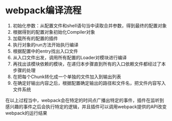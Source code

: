 # webpack编译流程

1. 初始化参数：从配置文件和shell语句当中读取合并参数，得到最终的配置对象
2. 根据得到的配置对象初始化Compiler对象
3. 加载所有的配置的插件
4. 执行对象的run方法开始执行编译
5. 根据配置中的entry找出入口文件
6. 从入口文件出发，调用所有配置的Loader对模块进行编译
7. 再找出该模块依赖的模块，在递归本步骤直到所有的入口依赖文件都经过了本步骤的处理
8. 在把每个Chunk转化成一个单独的文件加入到输出列表
9. 在确定好输出内容之后，根据配置确定输出的路径和文件名，把文件内容写入文件系统

在以上过程当中，webpack会在特定的时间点广播出特定的事件，插件在监听到感兴趣的事件之后会执行特定的逻辑，并且插件可以调用webpack提供的API改变webpack的运行结果


